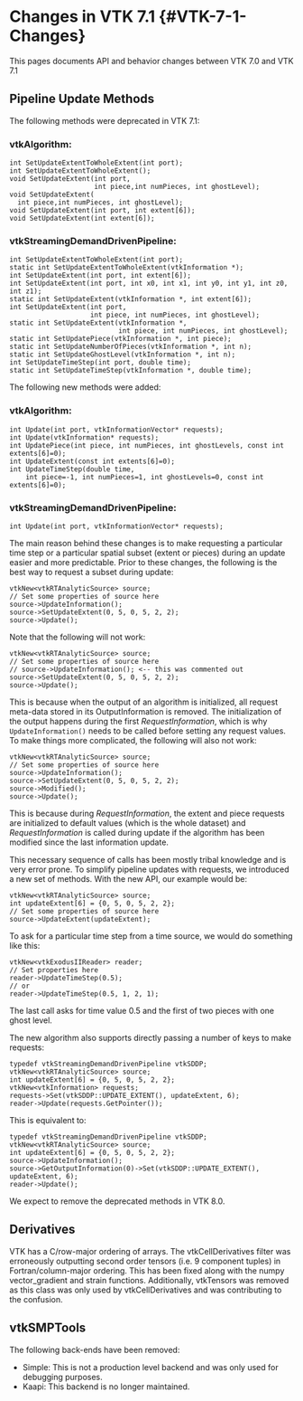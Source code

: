 Changes in VTK 7.1          {#VTK-7-1-Changes}
==================

This pages documents API and behavior changes between VTK 7.0 and
VTK 7.1

Pipeline Update Methods
-----------------------

The following methods were deprecated in VTK 7.1:

### vtkAlgorithm:

    int SetUpdateExtentToWholeExtent(int port);
    int SetUpdateExtentToWholeExtent();
    void SetUpdateExtent(int port,
                         int piece,int numPieces, int ghostLevel);
    void SetUpdateExtent(
      int piece,int numPieces, int ghostLevel);
    void SetUpdateExtent(int port, int extent[6]);
    void SetUpdateExtent(int extent[6]);

### vtkStreamingDemandDrivenPipeline:

    int SetUpdateExtentToWholeExtent(int port);
    static int SetUpdateExtentToWholeExtent(vtkInformation *);
    int SetUpdateExtent(int port, int extent[6]);
    int SetUpdateExtent(int port, int x0, int x1, int y0, int y1, int z0, int z1);
    static int SetUpdateExtent(vtkInformation *, int extent[6]);
    int SetUpdateExtent(int port,
                        int piece, int numPieces, int ghostLevel);
    static int SetUpdateExtent(vtkInformation *,
                               int piece, int numPieces, int ghostLevel);
    static int SetUpdatePiece(vtkInformation *, int piece);
    static int SetUpdateNumberOfPieces(vtkInformation *, int n);
    static int SetUpdateGhostLevel(vtkInformation *, int n);
    int SetUpdateTimeStep(int port, double time);
    static int SetUpdateTimeStep(vtkInformation *, double time);

The following new methods were added:

### vtkAlgorithm:

    int Update(int port, vtkInformationVector* requests);
    int Update(vtkInformation* requests);
    int UpdatePiece(int piece, int numPieces, int ghostLevels, const int extents[6]=0);
    int UpdateExtent(const int extents[6]=0);
    int UpdateTimeStep(double time,
        int piece=-1, int numPieces=1, int ghostLevels=0, const int extents[6]=0);

### vtkStreamingDemandDrivenPipeline:

    int Update(int port, vtkInformationVector* requests);

The main reason behind these changes is to make requesting a particular time step or a particular spatial subset (extent or pieces) during an update easier and more predictable. Prior to these changes, the following is the best way to request a subset during update:

    vtkNew<vtkRTAnalyticSource> source;
    // Set some properties of source here
    source->UpdateInformation();
    source->SetUpdateExtent(0, 5, 0, 5, 2, 2);
    source->Update();

Note that the following will not work:

    vtkNew<vtkRTAnalyticSource> source;
    // Set some properties of source here
    // source->UpdateInformation(); <-- this was commented out
    source->SetUpdateExtent(0, 5, 0, 5, 2, 2);
    source->Update();

This is because when the output of an algorithm is initialized, all request meta-data stored in its OutputInformation is removed. The initialization of the output happens during the first *RequestInformation*, which is why `UpdateInformation()` needs to be called before setting any request values. To make things more complicated, the following will also not work:

    vtkNew<vtkRTAnalyticSource> source;
    // Set some properties of source here
    source->UpdateInformation();
    source->SetUpdateExtent(0, 5, 0, 5, 2, 2);
    source->Modified();
    source->Update();

This is because during *RequestInformation*, the extent and piece requests are initialized to default values (which is the whole dataset) and *RequestInformation* is called during update if the algorithm has been modified since the last information update.

This necessary sequence of calls has been mostly tribal knowledge and is very error prone. To simplify pipeline updates with requests, we introduced a new set of methods. With the new API, our example would be:

    vtkNew<vtkRTAnalyticSource> source;
    int updateExtent[6] = {0, 5, 0, 5, 2, 2};
    // Set some properties of source here
    source->UpdateExtent(updateExtent);

To ask for a particular time step from a time source, we would do something like this:

    vtkNew<vtkExodusIIReader> reader;
    // Set properties here
    reader->UpdateTimeStep(0.5);
    // or
    reader->UpdateTimeStep(0.5, 1, 2, 1);

The last call asks for time value 0.5 and the first of two pieces with one ghost level.

The new algorithm also supports directly passing a number of keys to make requests:

    typedef vtkStreamingDemandDrivenPipeline vtkSDDP;
    vtkNew<vtkRTAnalyticSource> source;
    int updateExtent[6] = {0, 5, 0, 5, 2, 2};
    vtkNew<vtkInformation> requests;
    requests->Set(vtkSDDP::UPDATE_EXTENT(), updateExtent, 6);
    reader->Update(requests.GetPointer());

This is equivalent to:

    typedef vtkStreamingDemandDrivenPipeline vtkSDDP;
    vtkNew<vtkRTAnalyticSource> source;
    int updateExtent[6] = {0, 5, 0, 5, 2, 2};
    source->UpdateInformation();
    source->GetOutputInformation(0)->Set(vtkSDDP::UPDATE_EXTENT(), updateExtent, 6);
    reader->Update();

We expect to remove the deprecated methods in VTK 8.0.

Derivatives
-----------

VTK has a C/row-major ordering of arrays. The vtkCellDerivatives
filter was erroneously outputting second order tensors
(i.e. 9 component tuples) in Fortran/column-major ordering. This has been
fixed along with the numpy vector_gradient and strain functions.
Additionally, vtkTensors was removed as this class was only
used by vtkCellDerivatives and was contributing to the confusion.

vtkSMPTools
-----------

The following back-ends have been removed:
+ Simple: This is not a production level backend and was only used for debugging purposes.
+ Kaapi: This backend is no longer maintained.
